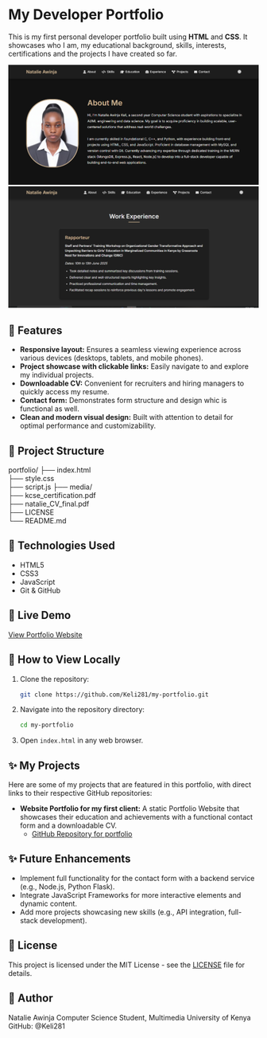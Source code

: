 # My Developer Portfolio

This is my first personal developer portfolio built using **HTML** and **CSS**. It showcases who I am, my educational background, skills, interests, certifications and the projects I have created so far.


![My Portfolio Demo Screenshot 1](media/portfolio-demo-1.png)
![My Portfolio Demo Screenshot 3](media/portfolio-demo-3.png)





## 🌟 Features

- **Responsive layout:** Ensures a seamless viewing experience across various devices (desktops, tablets, and mobile phones).
- **Project showcase with clickable links:** Easily navigate to and explore my individual projects.
- **Downloadable CV:** Convenient for recruiters and hiring managers to quickly access my resume.
- **Contact form:** Demonstrates form structure and design whic is functional as well.
- **Clean and modern visual design:** Built with attention to detail for optimal performance and customizability.

## 📁 Project Structure

portfolio/
├── index.html                                
├── style.css  
├── script.js
├── media/                     
├── kcse_certification.pdf      
├── natalie_CV_final.pdf        
├── LICENSE                     
└── README.md                                   


## 🚀 Technologies Used

- HTML5
- CSS3
- JavaScript
- Git & GitHub

## 🔗 Live Demo

[View Portfolio Website](https://keli281.github.io/my-portfolio/)  

## 📂 How to View Locally

1.  Clone the repository:
    ```bash
    git clone https://github.com/Keli281/my-portfolio.git
    ```
2.  Navigate into the repository directory:
    ```bash
    cd my-portfolio
    ```
3.  Open `index.html` in any web browser.

## ✨ My Projects

Here are some of my projects that are featured in this portfolio, with direct links to their respective GitHub repositories:

* **Website Portfolio for my first client:** A static Portfolio Website that showcases their education and achievements with a functional contact form and a downloadable CV.
    * [GitHub Repository for portfolio](https://github.com/Keli281/my-clients-portfolio)
    

## ✨ Future Enhancements

- Implement full functionality for the contact form with a backend service (e.g., Node.js, Python Flask).
- Integrate JavaScript Frameworks for more interactive elements and dynamic content.
- Add more projects showcasing new skills (e.g., API integration, full-stack development).

## 📄 License

This project is licensed under the MIT License - see the [LICENSE](LICENSE) file for details.


## 🧠 Author
Natalie Awinja
Computer Science Student, Multimedia University of Kenya
GitHub: @Keli281
